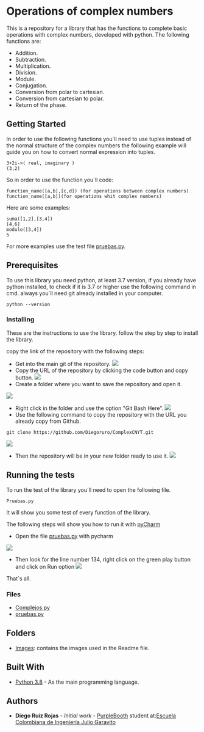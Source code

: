 # Operations of complex numbers

This is a repository for a library that has the functions to complete basic operations with complex numbers, developed with python.
The following functions are:
- Addition.
- Subtraction.
- Multiplication.
- Division.
- Module.
- Conjugation.
- Conversion from polar to cartesian.
- Conversion from cartesian to polar.
- Return of the phase.
## Getting Started

In order to use the following functions you´ll need to use tuples instead of the normal structure of the complex numbers the following example will guide you on how to convert normal expression into tuples.
```
3+2i->( real, imaginary )
(3,2)
```
So in order to use the function you´ll code:
```
function_name([a,b],[c,d]) (for operations between complex numbers)
function_name([a,b])(for operations whit complex numbers)
```
Here are some examples:
```
suma([1,2],[3,4])
[4,6]
modulo([3,4])
5
```
For more examples use the test file [pruebas.py](https://github.com/Diegoruro/ComplexCNYT/blob/master/Pruebas.py).
## Prerequisites

To use this library you need python, at least 3.7 version, if you already have python installed, to check if it is 3.7 or higher use the following command in cmd.
always you´ll need git already installed in your computer.

```
python --version
```

### Installing

These are the instructions to use the library.
follow the step by step to install the library.

copy the link of the repository with the following steps:

 - Get into the main git of the repository.
![](Images/Example_1.PNG)
 - Copy the URL of the repository by clicking the code button and copy button.
![](Images/Example_2.png)
 - Create a folder where you want to save the repository and open it.

![](Images/folder.PNG)
 - Right click in the folder and use the option "Git Bash Here".
![](Images/Git_bash.PNG)
 - Use the following command to copy the repository with the URL you already copy from Github.

```
git clone https://github.com/Diegoruro/ComplexCNYT.git
```
![](Images/git_clone.PNG)
 - Then the repository will be in your new folder ready to use it.
![](Images/cloned.PNG)

## Running the tests

To run the test of the library you´ll need to open the following file.
```
Pruebas.py
```
It will show you some test of every function of the library.

The following steps will show you how to run it with [pyCharm](https://www.jetbrains.com/es-es/pycharm/)

- Open the file [pruebas.py](https://github.com/Diegoruro/ComplexCNYT/blob/master/Pruebas.py) with pycharm

![](Images/abrir_pruebas.PNG)
- Then look for the line number 134, right click on the green play button and click on Run option
![](Images/run.PNG)

That´s all.
### Files
- [Complejos.py](https://github.com/Diegoruro/ComplexCNYT/blob/master/Pruebas.py)
- [pruebas.py](https://github.com/Diegoruro/ComplexCNYT/blob/master/Pruebas.py)

## Folders
- [Images](https://github.com/Diegoruro/ComplexCNYT/tree/master/Images): contains the images used in the Readme file.

## Built With

* [Python 3.8](https://www.python.org/) - As the main programming language.


## Authors

* **Diego Ruiz Rojas** - *Initial work* - [PurpleBooth](https://github.com/PurpleBooth)
student at:[Escuela Colombiana de Ingeniería Julio Garavito](https://www.escuelaing.edu.co/es/)

